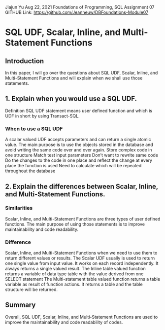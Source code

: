 Jiajun Yu
Aug 22, 2021
Foundations of Programming, SQL
Assignment 07
GITHUB Link: https://github.com/Jeanneuw/DBFoundations-Module07

# SQL UDF, Scalar, Inline, and Multi-Statement Functions

## Introduction
In this paper, I will go over the questions about SQL UDF, Scalar, Inline, and Multi-Statement Functions
 and will explain when we shall use those statements. 

## 1. Explain when you would use a SQL UDF.
Definition
SQL UDF statement means user defined function and which is UDF in short by using Transact-SQL.

### When to use a SQL UDF
A scalar valued UDF accepts parameters and can return a single atomic value. The main purpose is to use the objects stored in the database and avoid writing the same code over and over again. 
Store complex code in one structure
Match test input parameters
Don’t want to rewrite same code
Do the changes to the code in one place and reflect the change at every place the function is used
Need to calculate which will be repeated throughout the database


## 2. Explain the differences between Scalar, Inline, and Multi-Statement Functions.

### Similarities
Scalar, Inline, and Multi-Statement Functions are three types of user defined functions. The main purpose of using those statements is to improve maintainability and code readability.

### Difference
Scalar, Inline, and Multi-Statement Functions when we need to use them to return different values or results.
The Scalar UDF usually is used to return one single value from input value. It works on each record independently.  It always returns a single valued result. 
The Inline table valued function returns a variable of data type table with the value derived from one SELECT statement
The Multi-statement table valued function returns a table variable as result of function actions. It returns a table and the table structure will be returned.

## Summary
Overall, SQL UDF, Scalar, Inline, and Multi-Statement Functions are used to improve the maintainability and code readability of codes.
